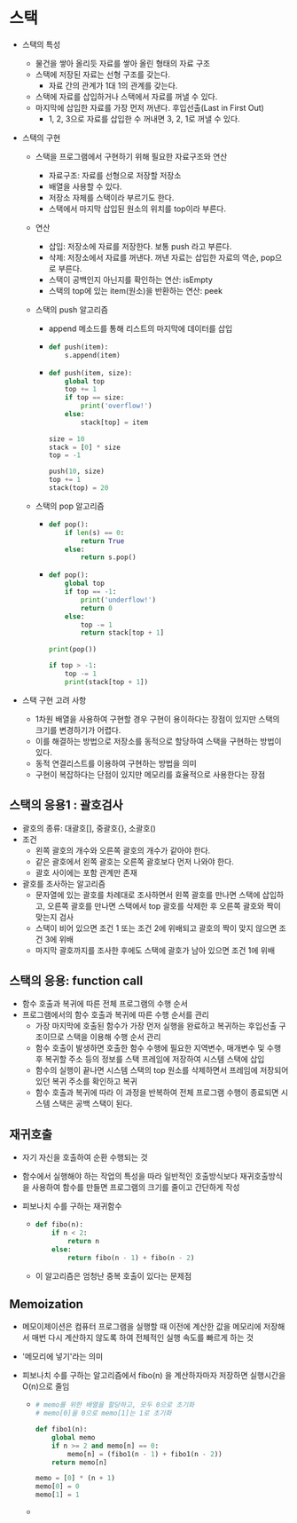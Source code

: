 # 스택

- 스택의 특성

  - 물건을 쌓아 올리듯 자료를 쌓아 올린 형태의 자료 구조
  - 스택에 저장된 자료는 선형 구조를 갖는다.
    - 자료 간의 관계가 1대 1의 관계를 갖는다.
  - 스택에 자료를 삽입하거나 스택에서 자료를 꺼낼 수 있다.
  - 마지막에 삽입한 자료를 가장 먼저 꺼낸다. 후입선출(Last in First Out)
    - 1, 2, 3으로 자료를 삽입한 수 꺼내면 3, 2, 1로 꺼낼 수 있다.

- 스택의 구현

  - 스택을 프로그램에서 구현하기 위해 필요한 자료구조와 연산

    - 자료구조: 자료를 선형으로 저장할 저장소
    - 배열을 사용할 수 있다.
    - 저장소 자체를 스택이라 부르기도 한다.
    - 스택에서 마지막 삽입된 원소의 위치를 top이라 부른다.

  - 연산

    - 삽입: 저장소에 자료를 저장한다. 보통 push 라고 부른다.
    - 삭제: 저장소에서 자료를 꺼낸다. 꺼낸 자료는 삽입한 자료의 역순, pop으로 부른다.
    - 스택이 공백인지 아닌지를 확인하는 연산: isEmpty
    - 스택의 top에 있는 item(원소)을 반환하는 연산: peek

  - 스택의 push 알고리즘

    - append 메소드를 통해 리스트의 마지막에 데이터를 삽입

    - ```python
      def push(item):
          s.append(item)
      ```

    - ```python
      def push(item, size):
          global top
          top += 1
          if top == size:
              print('overflow!')
          else:
              stack[top] = item
              
      size = 10
      stack = [0] * size
      top = -1
      
      push(10, size)
      top += 1
      stack(top) = 20
      ```

  - 스택의 pop 알고리즘

    - ```python
      def pop():
          if len(s) == 0:
              return True
          else:
              return s.pop()
      ```

    - ```python
      def pop():
          global top
          if top == -1:
              print('underflow!')
              return 0
          else:
              top -= 1
              return stack[top + 1]
              
      print(pop())
      
      if top > -1:
          top -= 1
          print(stack[top + 1])
      ```

- 스택 구현 고려 사항

  - 1차원 배열을 사용하여 구현할 경우 구현이 용이하다는 장점이 있지만 스택의 크기를 변경하기가 어렵다.
  - 이를 해결하는 방법으로 저장소를 동적으로 할당하여 스택을 구현하는 방법이 있다.
  - 동적 연결리스트를 이용하여 구현하는 방법을 의미
  - 구현이 복잡하다는 단점이 있지만 메모리를 효율적으로 사용한다는 장점



## 스택의 응용1 : 괄호검사

- 괄호의 종류: 대괄호[], 중괄호{}, 소괄호()
- 조건
  - 왼쪽 괄호의 개수와 오른쪽 괄호의 개수가 같아야 한다.
  - 같은 괄호에서 왼쪽 괄호는 오른쪽 괄호보다 먼저 나와야 한다.
  - 괄호 사이에는 포함 관계만 존재
- 괄호를 조사하는 알고리즘
  - 문자열에 있는 괄호를 차례대로 조사하면서 왼쪽 괄호를 만나면 스택에 삽입하고, 오른쪽 괄호를 만나면 스택에서 top 괄호를 삭제한 후 오른쪽 괄호와 짝이 맞는지 검사
  - 스택이 비어 있으면 조건 1 또는 조건 2에 위배되고 괄호의 짝이 맞지 않으면 조건 3에 위배
  - 마지막 괄호까지를 조사한 후에도 스택에 괄호가 남아 있으면 조건 1에 위배



## 스택의 응용:  function call

- 함수 호출과 복귀에 따른 전체 프로그램의 수행 순서
- 프로그램에서의 함수 호출과 복귀에 따른 수행 순서를 관리
  - 가장 마지막에 호출된 함수가 가장 먼저 실행을 완료하고 복귀하는 후입선출 구조이므로 스택을 이용해 수행 순서 관리
  - 함수 호출이 발생하면 호출한 함수 수행에 필요한 지역변수, 매개변수 및 수행 후 복귀할 주소 등의 정보를 스택 프레임에 저장하여 시스템 스택에 삽입
  - 함수의 실행이 끝나면 시스템 스택의 top 원소를 삭제하면서 프레임에 저장되어 있던 복귀 주소를 확인하고 복귀
  - 함수 호출과 복귀에 따라 이 과정을 반복하여 전체 프로그램 수행이 종료되면 시스템 스택은 공백 스택이 된다.

## 재귀호출

- 자기 자신을 호출하여 순환 수행되는 것

- 함수에서 실행해야 하는 작업의 특성을 따라 일반적인 호출방식보다 재귀호출방식을 사용하여 함수를 만들면 프로그램의 크기를 줄이고 간단하게 작성

- 피보나치 수를 구하는 재귀함수

  - ```python
    def fibo(n):
        if n < 2:
            return n
        else:
            return fibo(n - 1) + fibo(n - 2)
    ```

  - 이 알고리즘은 엄청난 중복 호출이 있다는 문제점

## Memoization

- 메모이제이션은 컴퓨터 프로그램을 실행할 때 이전에 계산한 값을 메모리에 저장해서 매번 다시 계산하지 않도록 하여 전체적인 실행 속도를 빠르게 하는 것

- '메모리에 넣기'라는 의미

- 피보나치 수를 구하는 알고리즘에서 fibo(n) 을 계산하자마자 저장하면 실행시간을 O(n)으로 줄임

  - ```python
    # memo를 위한 배열을 할당하고, 모두 0으로 초기화
    # memo[0]을 0으로 memo[1]는 1로 초기화
    
    def fibo1(n):
        global memo
        if n >= 2 and memo[n] == 0:
            memo[n] = (fibo1(n - 1) + fibo1(n - 2))
        return memo[n]
    
    memo = [0] * (n + 1)
    memo[0] = 0
    memo[1] = 1
    ```

  - 